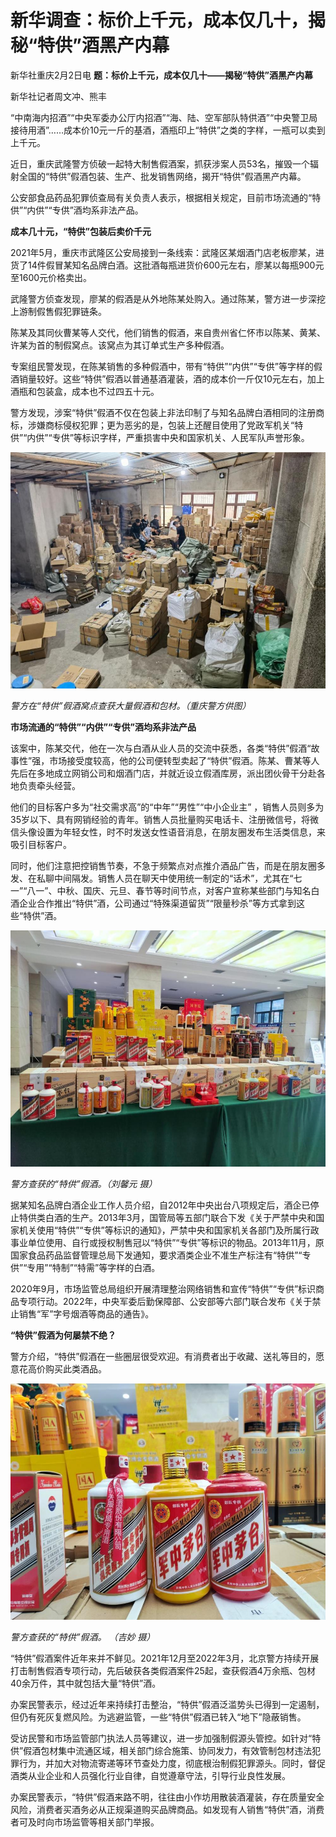 # 新华调查：标价上千元，成本仅几十，揭秘“特供”酒黑产内幕

新华社重庆2月2日电 **题：标价上千元，成本仅几十——揭秘“特供”酒黑产内幕**

新华社记者周文冲、熊丰

“中南海内招酒”“中央军委办公厅内招酒”“海、陆、空军部队特供酒”“中央警卫局接待用酒”……成本价10元一斤的基酒，酒瓶印上“特供”之类的字样，一瓶可以卖到上千元。

近日，重庆武隆警方侦破一起特大制售假酒案，抓获涉案人员53名，摧毁一个辐射全国的“特供”假酒包装、生产、批发销售网络，揭开“特供”假酒黑产内幕。

公安部食品药品犯罪侦查局有关负责人表示，根据相关规定，目前市场流通的“特供”“内供”“专供”酒均系非法产品。

**成本几十元，“特供”包装后卖价千元**

2021年5月，重庆市武隆区公安局接到一条线索：武隆区某烟酒门店老板廖某，进货了14件假冒某知名品牌白酒。这批酒每瓶进货价600元左右，廖某以每瓶900元至1600元价格卖出。

武隆警方侦查发现，廖某的假酒是从外地陈某处购入。通过陈某，警方进一步深挖上游制假售假犯罪链条。

陈某及其同伙曹某等人交代，他们销售的假酒，来自贵州省仁怀市以陈某、黄某、许某为首的制假窝点。该窝点为其订单式生产多种假酒。

专案组民警发现，在陈某销售的多种假酒中，带有“特供”“内供”“专供”等字样的假酒销量较好。这些“特供”假酒以普通基酒灌装，酒的成本价一斤仅10元左右，加上酒瓶和包装盒，成本也不过四五十元。

警方发现，涉案“特供”假酒不仅在包装上非法印制了与知名品牌白酒相同的注册商标，涉嫌商标侵权犯罪；更为恶劣的是，包装上还醒目使用了党政军机关“特供”“内供”“专供”等标识字样，严重损害中央和国家机关、人民军队声誉形象。

![3e2ec263c3b67757b5a7d4b44d9b9057.jpg](https://raw.githubusercontent.com/qqhsx/qqnews_image/main/2024/02/02/新华调查：标价上千元，成本仅几十，揭秘“特供”酒黑产内幕/3e2ec263c3b67757b5a7d4b44d9b9057.jpg)

_警方在“特供”假酒窝点查获大量假酒和包材。（重庆警方供图）_

**市场流通的“特供”“内供”“专供”酒均系非法产品**

该案中，陈某交代，他在一次与白酒从业人员的交流中获悉，各类“特供”假酒“故事性”强，市场接受度较高，他的公司便转型卖起了“特供”假酒。陈某、曹某等人先后在多地成立网销公司和烟酒门店，并就近设立假酒库房，派出团伙骨干分赴各地负责牵头经营。

他们的目标客户多为“社交需求高”的“中年”“男性”“中小企业主”
，销售人员则多为35岁以下、具有网销经验的青年。销售人员批量购买电话卡、注册微信号，将微信头像设置为年轻女性，时不时发送女性语音消息，在朋友圈发布生活类信息，来吸引目标客户。

同时，他们注意把控销售节奏，不急于频繁点对点推介酒品广告，而是在朋友圈多发、在私聊中间隔发。销售人员在聊天中使用统一制定的“话术”，尤其在“七一”“八一”、中秋、国庆、元旦、春节等时间节点，对客户宣称某些部门与知名白酒企业合作推出“特供”酒，公司通过“特殊渠道留货”“限量秒杀”等方式拿到这些“特供”酒。

![6870a1d17f99d5c061a55eaba26ae83d.jpg](https://raw.githubusercontent.com/qqhsx/qqnews_image/main/2024/02/02/新华调查：标价上千元，成本仅几十，揭秘“特供”酒黑产内幕/6870a1d17f99d5c061a55eaba26ae83d.jpg)

_警方查获的“特供”假酒。（刘馨元 摄）_

据某知名品牌白酒企业工作人员介绍，自2012年中央出台八项规定后，酒企已停止特供类白酒的生产。2013年3月，国管局等五部门联合下发《关于严禁中央和国家机关使用“特供”“专供”等标识的通知》，严禁中央和国家机关各部门及所属行政事业单位使用、自行或授权制售冠以“特供”“专供”等标识的物品。2013年11月，原国家食品药品监督管理总局下发通知，要求酒类企业不准生产标注有“特供”“专供”“专用”“特制”“特需”等字样的白酒。

2020年9月，市场监管总局组织开展清理整治网络销售和宣传“特供”“专供”标识商品专项行动。2022年，中央军委后勤保障部、公安部等六部门联合发布《关于禁止销售“军”字号烟酒等商品的通告》。

**“特供”假酒为何屡禁不绝？**

警方介绍，“特供”假酒在一些圈层很受欢迎。有消费者出于收藏、送礼等目的，愿意花高价购买此类酒品。

![39d012e71b9ff6d728a05626ff922210.jpg](https://raw.githubusercontent.com/qqhsx/qqnews_image/main/2024/02/02/新华调查：标价上千元，成本仅几十，揭秘“特供”酒黑产内幕/39d012e71b9ff6d728a05626ff922210.jpg)

_警方查获的“特供”假酒。 （吉妙 摄）_

“特供”假酒案件近年来并不鲜见。2021年12月至2022年3月，北京警方持续开展打击制售假酒专项行动，先后破获各类假酒案件25起，查获假酒4万余瓶、包材40余万件，其中就包括大量“特供”酒。

办案民警表示，经过近年来持续打击整治，“特供”假酒泛滥势头已得到一定遏制，但仍有死灰复燃风险。为逃避监管，一些“特供”假酒已转入“地下”隐蔽销售。

受访民警和市场监管部门执法人员等建议，进一步加强制假源头管控。如针对“特供”假酒包材集中流通区域，相关部门综合施策、协同发力，有效管制包材违法犯罪行为，并加大对物流寄递等环节查处力度，彻底根治制假犯罪源头。同时，督促酒类从业企业和人员强化行业自律，自觉遵章守法，引导行业良性发展。

办案民警表示，“特供”假酒来路不明，往往由小作坊用散装酒灌装，存在质量安全风险，消费者买酒务必从正规渠道购买品牌商品。如发现有人销售“特供”酒，消费者可及时向市场监管等相关部门举报。

